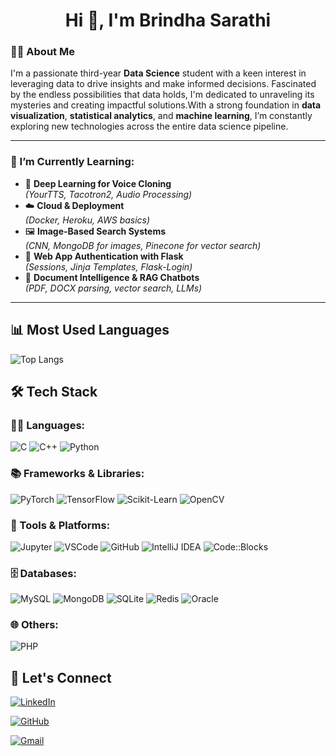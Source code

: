 <h1 align="center">Hi 👋, I'm Brindha Sarathi</h1>

### 👩‍💻 About Me

I'm a passionate third-year **Data Science** student with a keen interest in leveraging data to drive insights and make informed decisions. Fascinated by the endless possibilities that data holds, I'm dedicated to unraveling its mysteries and creating impactful solutions.With a strong foundation in **data visualization**, **statistical analytics**, and **machine learning**, I’m constantly exploring new technologies across the entire data science pipeline.

---

### 🌱 I’m Currently Learning:
- 🧠 **Deep Learning for Voice Cloning**  
  *(YourTTS, Tacotron2, Audio Processing)*
- ☁️ **Cloud & Deployment**  
  *(Docker, Heroku, AWS basics)*
- 🖼️ **Image-Based Search Systems**  
  *(CNN, MongoDB for images, Pinecone for vector search)*
- 🔐 **Web App Authentication with Flask**  
  *(Sessions, Jinja Templates, Flask-Login)*
- 🧾 **Document Intelligence & RAG Chatbots**  
  *(PDF, DOCX parsing, vector search, LLMs)*

---

## 📊 Most Used Languages

![Top Langs](https://github-readme-stats.vercel.app/api/top-langs/?username=Brindha50020622&layout=compact&theme=tokyonight&langs_count=7)

## 🛠 Tech Stack

### 👩‍💻 Languages:
![C](https://img.shields.io/badge/-C-00599C?style=flat-square&logo=c)
![C++](https://img.shields.io/badge/-C++-00599C?style=flat-square&logo=c%2B%2B)
![Python](https://img.shields.io/badge/-Python-3776AB?style=flat-square&logo=python)

### 📚 Frameworks & Libraries:
![PyTorch](https://img.shields.io/badge/-PyTorch-EE4C2C?style=flat-square&logo=pytorch)
![TensorFlow](https://img.shields.io/badge/-TensorFlow-FF6F00?style=flat-square&logo=tensorflow)
![Scikit-Learn](https://img.shields.io/badge/-Scikit--Learn-F7931E?style=flat-square&logo=scikit-learn)
![OpenCV](https://img.shields.io/badge/-OpenCV-5C3EE8?style=flat-square&logo=opencv)

### 🧰 Tools & Platforms:
![Jupyter](https://img.shields.io/badge/-Jupyter-F37626?style=flat-square&logo=jupyter)
![VSCode](https://img.shields.io/badge/-VSCode-007ACC?style=flat-square&logo=visual-studio-code)
![GitHub](https://img.shields.io/badge/-GitHub-181717?style=flat-square&logo=github)
![IntelliJ IDEA](https://img.shields.io/badge/-IntelliJ%20IDEA-000000?style=flat-square&logo=intellij-idea)
![Code::Blocks](https://img.shields.io/badge/-Code::Blocks-000000?style=flat-square&logo=codeblocks)

### 🗄️ Databases:
![MySQL](https://img.shields.io/badge/-MySQL-4479A1?style=flat-square&logo=mysql)
![MongoDB](https://img.shields.io/badge/-MongoDB-47A248?style=flat-square&logo=mongodb)
![SQLite](https://img.shields.io/badge/-SQLite-003B57?style=flat-square&logo=sqlite)
![Redis](https://img.shields.io/badge/-Redis-DC382D?style=flat-square&logo=redis)
![Oracle](https://img.shields.io/badge/-Oracle-F80000?style=flat-square&logo=oracle)

### 🌐 Others:
![PHP](https://img.shields.io/badge/-PHP-777BB4?style=flat-square&logo=php)


## 🔗 Let's Connect

[![LinkedIn](https://img.shields.io/badge/LinkedIn-Connect-blue?style=for-the-badge&logo=linkedin)](https://www.linkedin.com/in/brindhasarathi2206/)

[![GitHub](https://img.shields.io/badge/GitHub-Follow-black?style=for-the-badge&logo=github)](https://github.com/Brindha50020622)

[![Gmail](https://img.shields.io/badge/Gmail-Mail_Directly-red?style=for-the-badge&logo=gmail)](mailto:sarathibrindha4@gmail.com)


